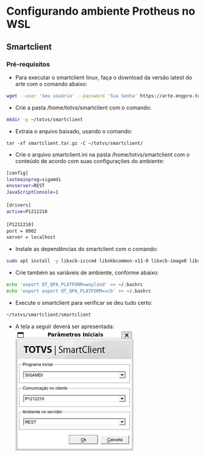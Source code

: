 # Configurando ambiente Protheus no WSL

## Smartclient

### Pré-requisitos

- Para executar o smartclient linux, faça o download da versão latest do arte com o comando abaixo:

```bash
wget --user 'Seu usuário' --password 'Sua Senha' https://arte.engpro.totvs.com.br/tec/smartclient/harpia/linux/64/latest/smartclient.tar.gz
```

- Crie a pasta /home/totvs/smartclient com o comando:

```bash
mkdir -p ~/totvs/smartclient
```

- Extraia o arquivo baixado, usando o comando:

```
tar -xf smartclient.tar.gz -C ~/totvs/smartclient/
```
- Crie o arquivo smartclient.ini na pasta /home/totvs/smartclient com o conteúdo de acordo com suas configurações do ambiente:

```bash
[config]
lastmainprog=sigamdi
envserver=REST
JavaScriptConsole=1

[drivers]
active=P1212210

[P1212210]
port = 8002
server = localhost

```

- Instale as dependências do smartclient com o comando:

```bash
sudo apt install -y libxcb-icccm4 libxkbcommon-x11-0 libxcb-image0 libxcb-keysyms1 libxcb-randr0 libxcb-render-util0 libxcb-randr0 libxcb-sync-dev libxcb-xfixes0 libsm-dev libxcb-xinput-dev libxcb-glx0 libegl-dev libfontconfig libopengl0 libnss3 libatk1.0-0 libatk-bridge2.0-0 libcups2 libxcomposite-dev libxdamage1 libxrandr2 libpango-1.0-0 libcairo2-dev libasound2 qt6-wayland
```

- Crie também as variáveis de ambiente, conforme abaixo:
    
```bash
echo 'export QT_QPA_PLATFORM=wayland' >> ~/.bashrc
echo 'export export QT_QPA_PLATFORM=xcb' >> ~/.bashrc
```

- Execute o smartclient para verificar se deu tudo certo:
    
```bash
~/totvs/smartclient/smartclient
```

- A tela a seguir deverá ser apresentada:
![Alt text](./Imagens/smartclient.png)




